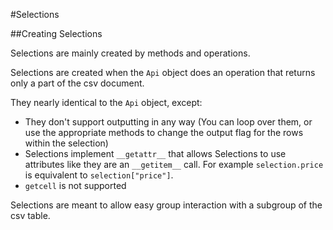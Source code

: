 #Selections

##Creating Selections

Selections are mainly created by methods and operations.

Selections are created when the `Api` object does an operation that returns only a part of the csv document. 

They nearly identical to the `Api` object, except:

* They don't support outputting in any way (You can loop over them, or use the appropriate methods to change the output flag for the rows within the selection)
* Selections implement `__getattr__`  that allows Selections to use attributes like they are an `__getitem__` call. For example `selection.price` is equivalent to `selection["price"]`.
* `getcell` is not supported

Selections are meant to allow easy group interaction with a subgroup of the csv table.
    